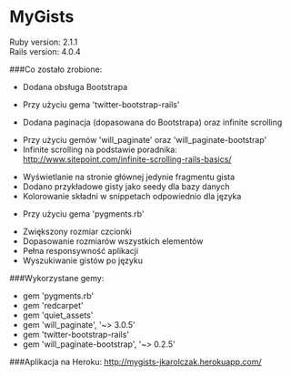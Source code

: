 MyGists
=======

Ruby version: 2.1.1  
Rails version: 4.0.4

###Co zostało zrobione:

* Dodana obsługa Bootstrapa
 - Przy użyciu gema 'twitter-bootstrap-rails'
* Dodana paginacja (dopasowana do Bootstrapa) oraz infinite scrolling
 - Przy użyciu gemów 'will_paginate' oraz 'will_paginate-bootstrap'
 - Infinite scrolling na podstawie poradnika: http://www.sitepoint.com/infinite-scrolling-rails-basics/
* Wyświetlanie na stronie głównej jedynie fragmentu gista
* Dodano przykładowe gisty jako seedy dla bazy danych
* Kolorowanie składni w snippetach odpowiednio dla języka
 - Przy użyciu gema 'pygments.rb'
* Zwiększony rozmiar czcionki
* Dopasowanie rozmiarów wszystkich elementów
* Pełna responsywność aplikacji
* Wyszukiwanie gistów po języku

###Wykorzystane gemy:

* gem 'pygments.rb'  
* gem 'redcarpet'  
* gem 'quiet_assets'  
* gem 'will_paginate', '~> 3.0.5'  
* gem 'twitter-bootstrap-rails'  
* gem 'will_paginate-bootstrap', '~> 0.2.5' 

###Aplikacja na Heroku:
http://mygists-jkarolczak.herokuapp.com/
